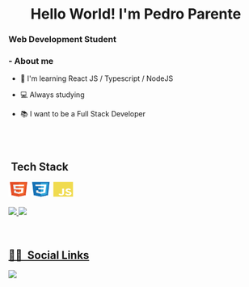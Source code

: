 
<h1 align="center">Hello World! I'm Pedro Parente</h1>

<h3>Web Development Student</h3>

### - About me
- 🌱 I'm learning React JS / Typescript / NodeJS

- 💻 Always studying

- 📚 I want to be a Full Stack Developer

<br><br>

##  &nbsp;Tech Stack
<div style="display: inline-block">
  <img alt="HTML" height="30" width="40" src="https://raw.githubusercontent.com/devicons/devicon/master/icons/html5/html5-original.svg">
  <img alt="CSS" height="30" width="40" src="https://raw.githubusercontent.com/devicons/devicon/master/icons/css3/css3-original.svg">
  <img alt="JS" height="30" width="40" src="https://raw.githubusercontent.com/devicons/devicon/master/icons/javascript/javascript-plain.svg">
  
</div>
 <br><br>

 <div>
  <a href="https://github.com/pedrop07">
  <img height="160em" src="https://github-readme-stats.vercel.app/api?username=pedrop07&show_icons=true&theme=github_dark&include_all_commits=true&count_private=true"/>
  <img height="160em" src="https://github-readme-stats.vercel.app/api/top-langs/?username=pedrop07&layout=compact&langs_count=7&theme=github_dark"/>
</div>
<br><br>


## 🙍‍♂ &nbsp;Social Links
<div justify="center">
      <a height="40" href="https://www.linkedin.com/in/pedro-parente-689320216/" target="_blank"><img src="https://img.shields.io/badge/LinkedIn-0077B5?style=for-the-badge&logo=linkedin&logoColor=white"></a> 
      
     
</div>
